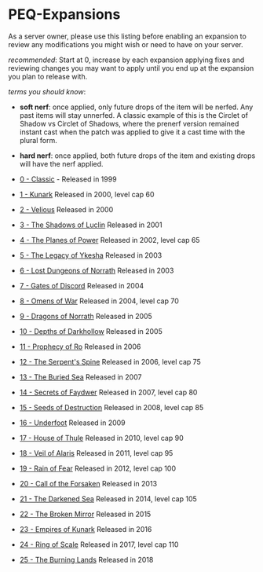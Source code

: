 # PEQ-Expansions

As a server owner, please use this listing before enabling an expansion to review any modifications you might wish or need to have on your server.

*recommended*: Start at 0, increase by each expansion applying fixes and reviewing changes you may want to apply until you end up at the expansion you plan to release with.


*terms you should know*:
* **soft nerf**: once applied, only future drops of the item will be nerfed. Any past items will stay unnerfed. A classic example of this is the Circlet of Shadow vs Circlet of Shadows, where the prenerf version remained instant cast when the patch was applied to give it a cast time with the plural form.
* **hard nerf**: once applied, both future drops of the item and existing drops will have the nerf applied.



* [0 - Classic](https://github.com/xackery/peq-expansions/blob/master/0-classic.md) - Released in 1999
* [1 - Kunark](https://github.com/xackery/peq-expansions/blob/master/1-kunark.md) Released in 2000, level cap 60
* [2 - Velious](https://github.com/xackery/peq-expansions/blob/master/2-velious.md) Released in 2000
* [3 - The Shadows of Luclin](https://github.com/xackery/peq-expansions/blob/master/3-luclin.md) Released in 2001
* [4 - The Planes of Power](https://github.com/xackery/peq-expansions/blob/master/4-pop.md) Released in 2002, level cap 65
* [5 - The Legacy of Ykesha](https://github.com/xackery/peq-expansions/blob/master/5-loy.md) Released in 2003
* [6 - Lost Dungeons of Norrath](https://github.com/xackery/peq-expansions/blob/master/6-ldon.md) Released in 2003
* [7 - Gates of Discord](https://github.com/xackery/peq-expansions/blob/master/7-god.md) Released in 2004
* [8 - Omens of War](https://github.com/xackery/peq-expansions/blob/master/8-oow.md) Released in 2004, level cap 70
* [9 - Dragons of Norrath](https://github.com/xackery/peq-expansions/blob/master/9-don.md) Released in 2005
* [10 - Depths of Darkhollow](https://github.com/xackery/peq-expansions/blob/master/10-dodh.md) Released in 2005
* [11 - Prophecy of Ro](https://github.com/xackery/peq-expansions/blob/master/11-por.md) Released in 2006
* [12 - The Serpent's Spine](https://github.com/xackery/peq-expansions/blob/master/12-tss.md) Released in 2006, level cap 75
* [13 - The Buried Sea](https://github.com/xackery/peq-expansions/blob/master/13-tbs.md) Released in 2007
* [14 - Secrets of Faydwer](https://github.com/xackery/peq-expansions/blob/master/14-sof.md) Released in 2007, level cap 80
* [15 - Seeds of Destruction](https://github.com/xackery/peq-expansions/blob/master/15-sod.md) Released in 2008, level cap 85
* [16 - Underfoot](https://github.com/xackery/peq-expansions/blob/master/16-uf.md) Released in 2009
* [17 - House of Thule](https://github.com/xackery/peq-expansions/blob/master/17-hot.md) Released in 2010, level cap 90
* [18 - Veil of Alaris](https://github.com/xackery/peq-expansions/blob/master/18-voa.md) Released in 2011, level cap 95
* [19 - Rain of Fear](https://github.com/xackery/peq-expansions/blob/master/19-rof.md) Released in 2012, level cap 100
* [20 - Call of the Forsaken](https://github.com/xackery/peq-expansions/blob/master/20-cotf.md) Released in 2013
* [21 - The Darkened Sea](https://github.com/xackery/peq-expansions/blob/master/21-tds.md) Released in 2014, level cap 105
* [22 - The Broken Mirror](https://github.com/xackery/peq-expansions/blob/master/22-tbm.md) Released in 2015
* [23 - Empires of Kunark](https://github.com/xackery/peq-expansions/blob/master/23-eof.md) Released in 2016
* [24 - Ring of Scale](https://github.com/xackery/peq-expansions/blob/master/24.ros.md) Released in 2017, level cap 110
* [25 - The Burning Lands](https://github.com/xackery/peq-expansions/blob/master/25-tbl.md) Released in 2018
